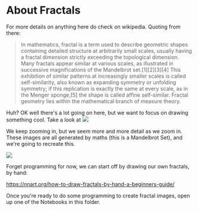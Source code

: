 # About Fractals

For more details on anything here do check on wikipedia.  Quoting from there:

> In mathematics, fractal is a term used to describe geometric shapes containing detailed structure at arbitrarily small scales, usually having a fractal dimension strictly exceeding the topological dimension. Many fractals appear similar at various scales, as illustrated in successive magnifications of the Mandelbrot set.[1][2][3][4] This exhibition of similar patterns at increasingly smaller scales is called self-similarity, also known as expanding symmetry or unfolding symmetry; if this replication is exactly the same at every scale, as in the Menger sponge,[5] the shape is called affine self-similar. Fractal geometry lies within the mathematical branch of measure theory.

Huh?  OK well there's a lot going on here, but we want to focus on drawing something cool.  Take a look at
![](https://upload.wikimedia.org/wikipedia/commons/thumb/a/a4/Mandelbrot_sequence_new.gif/200px-Mandelbrot_sequence_new.gif)

We keep zooming in, but we seem more and more detail as we zoom in.  These images are all generated by maths (this is a Mandelbrot Set), and we're going to recreate this.

![](https://nebusresearch.files.wordpress.com/2018/08/zach-weinersmith_saturday-morning-breakfast-cereal_14-august-2018.gif)

Forget programming for now, we can start off by drawing our own fractals, by hand:

https://nnart.org/how-to-draw-fractals-by-hand-a-beginners-guide/

Once you're ready to do some programming to create fractal images, open up one of the Notebooks in this folder.